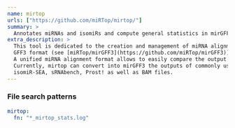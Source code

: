 ```yaml
---
name: mirtop
urls: ["https://github.com/miRTop/mirtop/"]
summary: >
  Annotates miRNAs and isomiRs and compute general statistics in mirGFF3 format
extra_description: >
  This tool is dedicated to the creation and management of miRNA alignment output using the standardized
  GFF3 format (see [miRTop/mirGFF3](https://github.com/miRTop/mirGFF3)).
  A unified miRNA alignment format allows to easily compare the output of different alignment tools.
  Currently, mirtop can convert into mirGFF3 the outputs of commonly used pipelines, such as seqbuster,
  isomiR-SEA, sRNAbench, Prost! as well as BAM files.
---
```


### File search patterns

```yaml
mirtop:
  fn: "*_mirtop_stats.log"
```
